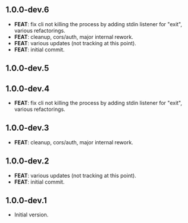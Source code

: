 ## 1.0.0-dev.6

 - **FEAT**: fix cli not killing the process by adding stdin listener for "exit", various refactorings.
 - **FEAT**: cleanup, cors/auth, major internal rework.
 - **FEAT**: various updates (not tracking at this point).
 - **FEAT**: initial commit.

## 1.0.0-dev.5

## 1.0.0-dev.4

 - **FEAT**: fix cli not killing the process by adding stdin listener for "exit", various refactorings.

## 1.0.0-dev.3

 - **FEAT**: cleanup, cors/auth, major internal rework.

## 1.0.0-dev.2

 - **FEAT**: various updates (not tracking at this point).
 - **FEAT**: initial commit.

## 1.0.0-dev.1

- Initial version.
